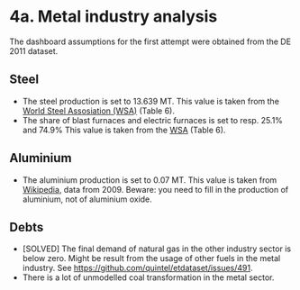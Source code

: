 # 4a. Metal industry analysis

The dashboard assumptions for the first attempt were obtained from the DE 2011 dataset.


## Steel

- The steel production is set to 13.639 MT. This value is taken from the [World Steel Assosiation (WSA)](http://refman.et-model.com/publications/1878) (Table 6).
- The share of blast furnaces and electric furnaces is set to resp. 25.1% and 74.9% This value is taken from the [WSA](http://refman.et-model.com/publications/1878) (Table 6).


## Aluminium

- The aluminium production is set to 0.07 MT. This value is taken from [Wikipedia](http://en.wikipedia.org/wiki/List_of_countries_by_aluminium_production), data from 2009. Beware: you need to fill in the production of aluminium, not of aluminium oxide.


## Debts

- [SOLVED] The final demand of natural gas in the other industry sector is below zero. Might be result from the usage of other fuels in the metal industry. See https://github.com/quintel/etdataset/issues/491.
- There is a lot of unmodelled coal transformation in the metal sector.


